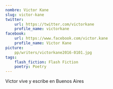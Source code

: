 ```yaml
---
nombre: Victor Kane
slug: victor-kane
twitter:
    url: https://twitter.com/victorkane
    profile_name: victorkane
facebook:
    url: https://www.facebook.com/victor.kane
    profile_name: Victor Kane
picture:
    pp/writers/victorkane2016-0101.jpg
tags:
    flash_fiction: Flash Fiction
    poetry: Poetry
---
```

Victor vive y escribe en Buenos Aires


